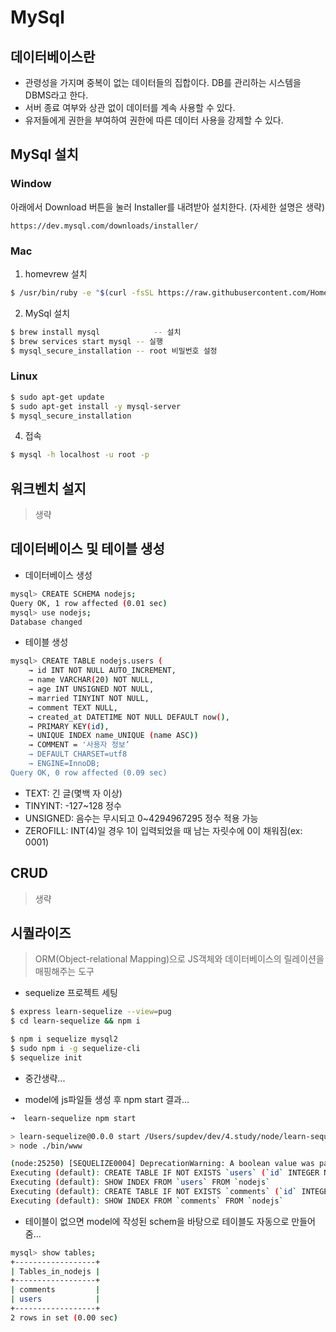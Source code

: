 # MySql

## 데이터베이스란
* 관령성을 가지며 중복이 없는 데이터들의 집합이다. DB를 관리하는 시스템을 DBMS라고 한다.
* 서버 종료 여부와 상관 없이 데이터를 계속 사용할 수 있다.
* 유저들에게 권한을 부여하여 권한에 따른 데이터 사용을 강제할 수 있다.

## MySql 설치

### Window

아래에서 Download 버튼을 눌러 Installer를 내려받아 설치한다. (자세한 설명은 생략)

```https://dev.mysql.com/downloads/installer/```

### Mac

1. homevrew 설치

```bash
$ /usr/bin/ruby -e "$(curl -fsSL https://raw.githubusercontent.com/Homebrew/install/master/install)"
```

2. MySql 설치

```bash
$ brew install mysql			-- 설치
$ brew services start mysql	-- 실행
$ mysql_secure_installation	-- root 비밀번호 설정
```

### Linux

```bash
$ sudo apt-get update
$ sudo apt-get install -y mysql-server
$ mysql_secure_installation
```

4. 접속

```bash
$ mysql -h localhost -u root -p
```

## 워크벤치 설지
> 생략

## 데이터베이스 및 테이블 생성

* 데이터베이스 생성

```bash
mysql> CREATE SCHEMA nodejs;
Query OK, 1 row affected (0.01 sec)
mysql> use nodejs;
Database changed
```

* 테이블 생성

```bash
mysql> CREATE TABLE nodejs.users (
	→ id INT NOT NULL AUTO_INCREMENT,
	→ name VARCHAR(20) NOT NULL,
	→ age INT UNSIGNED NOT NULL,
	→ married TINYINT NOT NULL,
	→ comment TEXT NULL,
	→ created_at DATETIME NOT NULL DEFAULT now(),
	→ PRIMARY KEY(id),
	→ UNIQUE INDEX name_UNIQUE (name ASC))
	→ COMMENT = '사용자 정보’
	→ DEFAULT CHARSET=utf8
	→ ENGINE=InnoDB;
Query OK, 0 row affected (0.09 sec)
```

* TEXT: 긴 글(몇백 자 이상)
* TINYINT: -127~128 정수
* UNSIGNED: 음수는 무시되고 0~4294967295 정수 적용 가능
* ZEROFILL: INT(4)일 경우 1이 입력되었을 때 남는 자릿수에 0이 채워짐(ex: 0001)

## CRUD

> 생략

## 시퀄라이즈

> ORM(Object-relational Mapping)으로 JS객체와 데이터베이스의 릴레이션을 매핑해주는 도구

* sequelize 프로젝트 세팅

```bash
$ express learn-sequelize --view=pug
$ cd learn-sequelize && npm i

$ npm i sequelize mysql2
$ sudo npm i -g sequelize-cli
$ sequelize init
```

* 중간생략...

* model에 js파일들 생성 후 npm start 결과...

```bash
➜  learn-sequelize npm start

> learn-sequelize@0.0.0 start /Users/supdev/dev/4.study/node/learn-sequelize
> node ./bin/www

(node:25250) [SEQUELIZE0004] DeprecationWarning: A boolean value was passed to options.operatorsAliases. This is a no-op with v5 and should be removed.
Executing (default): CREATE TABLE IF NOT EXISTS `users` (`id` INTEGER NOT NULL auto_increment , `name` VARCHAR(20) NOT NULL UNIQUE, `age` INTEGER UNSIGNED NOT NULL, `married` TINYINT(1) NOT NULL, `comment` TEXT, `created_at` DATETIME NOT NULL DEFAULT now(), PRIMARY KEY (`id`)) ENGINE=InnoDB;
Executing (default): SHOW INDEX FROM `users` FROM `nodejs`
Executing (default): CREATE TABLE IF NOT EXISTS `comments` (`id` INTEGER NOT NULL auto_increment , `comment` VARCHAR(100) NOT NULL, `created_at` DATETIME DEFAULT now(), `commenter` INTEGER, PRIMARY KEY (`id`), FOREIGN KEY (`commenter`) REFERENCES `users` (`id`) ON DELETE SET NULL ON UPDATE CASCADE) ENGINE=InnoDB;
Executing (default): SHOW INDEX FROM `comments` FROM `nodejs`
```

* 테이블이 없으면 model에 작성된 schem을 바탕으로 테이블도 자동으로 만들어줌...

```bash
mysql> show tables;
+------------------+
| Tables_in_nodejs |
+------------------+
| comments         |
| users            |
+------------------+
2 rows in set (0.00 sec)
```